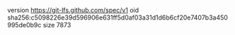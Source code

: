version https://git-lfs.github.com/spec/v1
oid sha256:c5098226e39d596906e631ff5d0af03a31d1d6b6cf20e7407b3a450995de0b9c
size 7873
